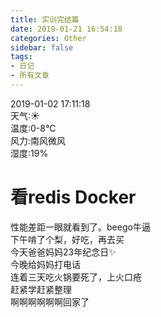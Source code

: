 ```yaml
---
title: 实训完结篇
date: 2019-01-21 16:54:18
categories: Other
sidebar: false
tags:
- 日记
- 所有文章
---
```

2019-01-02 17:11:18<br/>
天气:☀<br/>
温度:0-8℃<br/>
风力:南风微风<br/>
湿度:19%<br/>
<!-- more -->
# 看redis Docker<br/>
性能差距一眼就看到了。beego牛逼<br/>
下午啃了个梨，好吃，再去买<br/>
今天爸爸妈妈23年纪念日✨<br/>
今晚给妈妈打电话<br/>
连着三天吃火锅要死了，上火口疮<br/>
赶紧学赶紧整理<br/>
啊啊啊啊啊啊回家了<br/>

<Valine></Valine>
